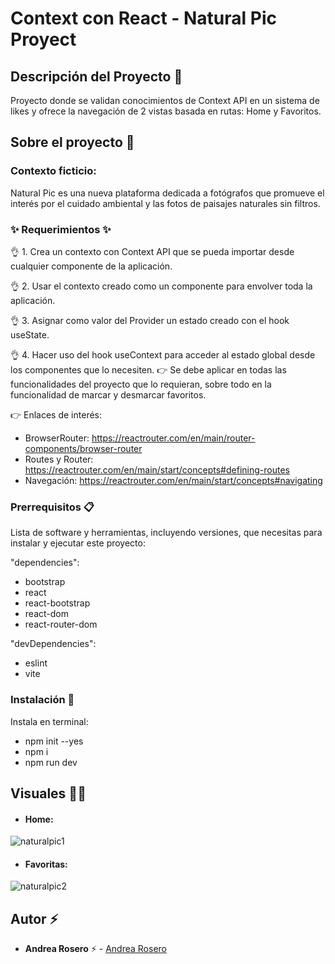 # Context con React - Natural Pic Proyect

## Descripción del Proyecto :scroll:

Proyecto donde se validan conocimientos de Context API en un sistema de likes y ofrece la navegación de 2 vistas basada en rutas: Home y Favoritos.

## Sobre el proyecto 🚀

### Contexto ficticio: 

Natural Pic es una nueva plataforma dedicada a fotógrafos que promueve el interés por el cuidado ambiental y las fotos de paisajes naturales sin filtros.


### ✨ Requerimientos ✨

👌 1. Crea un contexto con Context API que se pueda importar desde cualquier componente de la aplicación.

👌 2. Usar el contexto creado como un componente para envolver toda la aplicación.

👌 3. Asignar como valor del Provider un estado creado con el hook useState.

👌 4. Hacer uso del hook useContext para acceder al estado global desde los componentes que lo necesiten.
   👉 Se debe aplicar en todas las funcionalidades del proyecto que lo requieran, sobre todo en la funcionalidad de marcar y desmarcar favoritos.

👉 Enlaces de interés: 
- BrowserRouter: https://reactrouter.com/en/main/router-components/browser-router
- Routes y Router: https://reactrouter.com/en/main/start/concepts#defining-routes
- Navegación: https://reactrouter.com/en/main/start/concepts#navigating



### Prerrequisitos 📋

Lista de software y herramientas, incluyendo versiones, que necesitas para instalar y ejecutar este proyecto:

 "dependencies": 
 - bootstrap
 - react
 - react-bootstrap
 - react-dom
 - react-router-dom

"devDependencies": 
 - eslint
 - vite

### Instalación 🔧

 Instala en terminal:
- npm init --yes
- npm i
- npm run dev


## Visuales :mage_woman:

- #### Home:

![naturalpic1](https://github.com/andreaendigital/react_context_pics/assets/154395788/d00ad84f-696f-4781-a7b8-eac355b1f70b)



- #### Favoritas:

![naturalpic2](https://github.com/andreaendigital/react_context_pics/assets/154395788/cddce523-099f-49f5-b52d-e267968923cf)




## Autor ⚡ 

- **Andrea Rosero** ⚡  - [Andrea Rosero](https://github.com/andreaendigital)
